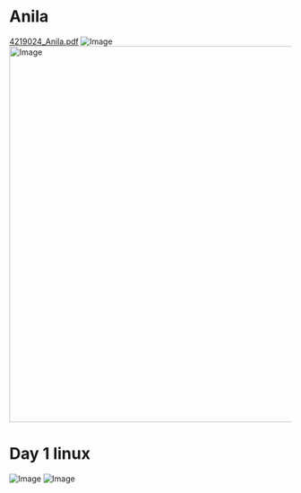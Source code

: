 # Anila
[4219024_Anila.pdf](https://github.com/user-attachments/files/21445637/4219024_Anila.pdf)
![Image](https://github.com/user-attachments/assets/2fee1cc3-58a5-4b17-90dc-df3f0c92d165)
<img width="942" height="670" alt="Image" src="https://github.com/user-attachments/assets/82bf9c4f-3374-4a84-95dd-07e8a5a2d4f4" />
# Day 1 linux
![Image](https://github.com/user-attachments/assets/c8633621-73be-4f51-a573-f294ca4c9e80)
![Image](https://github.com/user-attachments/assets/86b1df72-fe99-4d7a-9020-ccaf5395cc39)
